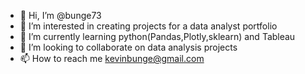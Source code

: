 - 👋 Hi, I’m @bunge73
- 👀 I’m interested in creating projects for a data analyst portfolio
- 🌱 I’m currently learning python(Pandas,Plotly,sklearn) and Tableau
- 💞️ I’m looking to collaborate on data analysis projects
- 📫 How to reach me kevinbunge@gmail.com


